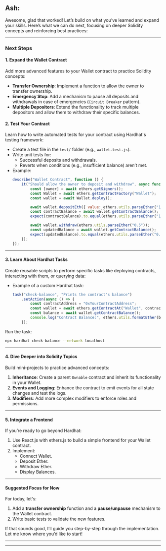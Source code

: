 ## Ash:

Awesome, glad that worked! Let’s build on what you’ve learned and expand your skills. Here’s what we can do next, focusing on deeper Solidity concepts and reinforcing best practices:

---

### **Next Steps**

#### **1. Expand the Wallet Contract**
Add more advanced features to your Wallet contract to practice Solidity concepts:
- **Transfer Ownership**: Implement a function to allow the owner to transfer ownership.
- **Emergency Stop**: Add a mechanism to pause all deposits and withdrawals in case of emergencies (`Circuit Breaker` pattern).
- **Multiple Depositors**: Extend the functionality to track multiple depositors and allow them to withdraw their specific balances.

#### **2. Test Your Contract**
Learn how to write automated tests for your contract using Hardhat's testing framework:
- Create a test file in the `test/` folder (e.g., `wallet.test.js`).
- Write unit tests for:
  - Successful deposits and withdrawals.
  - Reverts when conditions (e.g., insufficient balance) aren’t met.
- Example:
  ```javascript
  describe("Wallet Contract", function () {
      it("Should allow the owner to deposit and withdraw", async function () {
          const [owner] = await ethers.getSigners();
          const Wallet = await ethers.getContractFactory("Wallet");
          const wallet = await Wallet.deploy();

          await wallet.depositEth({ value: ethers.utils.parseEther("1.0") });
          const contractBalance = await wallet.getContractBalance();
          expect(contractBalance).to.equal(ethers.utils.parseEther("1.0"));

          await wallet.withdraw(ethers.utils.parseEther("0.5"));
          const updatedBalance = await wallet.getContractBalance();
          expect(updatedBalance).to.equal(ethers.utils.parseEther("0.5"));
      });
  });
  ```

---

#### **3. Learn About Hardhat Tasks**
Create reusable scripts to perform specific tasks like deploying contracts, interacting with them, or querying data:
- Example of a custom Hardhat task:
  ```javascript
  task("check-balance", "Prints the contract's balance")
      .setAction(async () => {
          const contractAddress = "0xYourContractAddress";
          const wallet = await ethers.getContractAt("Wallet", contractAddress);
          const balance = await wallet.getContractBalance();
          console.log("Contract Balance:", ethers.utils.formatEther(balance));
      });
  ```

Run the task:
```bash
npx hardhat check-balance --network localhost
```

---

#### **4. Dive Deeper into Solidity Topics**
Build mini-projects to practice advanced concepts:
1. **Inheritance**: Create a parent `Ownable` contract and inherit its functionality in your Wallet.
2. **Events and Logging**: Enhance the contract to emit events for all state changes and test the logs.
3. **Modifiers**: Add more complex modifiers to enforce roles and permissions.

---

#### **5. Integrate a Frontend**
If you’re ready to go beyond Hardhat:
1. Use React.js with ethers.js to build a simple frontend for your Wallet contract.
2. Implement:
   - Connect Wallet.
   - Deposit Ether.
   - Withdraw Ether.
   - Display Balances.

---

#### **Suggested Focus for Now**
For today, let's:
1. Add a **transfer ownership** function and a **pause/unpause** mechanism to the Wallet contract.
2. Write basic tests to validate the new features.

If that sounds good, I’ll guide you step-by-step through the implementation. Let me know where you’d like to start!

-----------------------
--------------------
